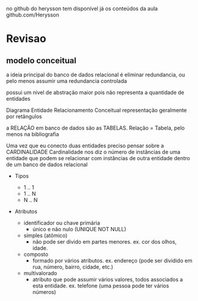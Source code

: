 no github do herysson tem disponível já os conteúdos da aula
github.com/Herysson

# Revisao
## modelo conceitual
a ideia principal do banco de dados relacional é eliminar redundancia, ou pelo menos assumir uma redundancia controlada

possui um nivel de abstração maior pois não representa a quantidade de entidades 

Diagrama Entidade Relacionamento Conceitual 
representação geralmente por retângulos

a RELAÇÃO em banco de dados são as TABELAS. 
Relação = Tabela, pelo menos na bibliografia

Uma vez que eu conecto duas entidades preciso pensar sobre a CARDINALIDADE
Cardinalidade nos diz o número de instâncias de uma entidade que podem se relacionar com instâncias de outra entidade dentro de um banco de dados relacional
- Tipos
  - 1 .. 1
  - 1 .. N
  - N .. N

 - Atributos
   - identificador ou chave primária
     - único e não nulo (UNIQUE NOT NULL)
   - simples (atômico)
     - não pode ser divido em partes menores. ex. cor dos olhos, idade.  
   - composto
     - formado por vários atributos. ex. endereço (pode ser dividido em rua, número, bairro, cidade, etc.)
   - multivalorado
     - atributo que pode assumir vários valores, todos associados a esta entidade. ex. telefone (uma pessoa pode ter vários números)

